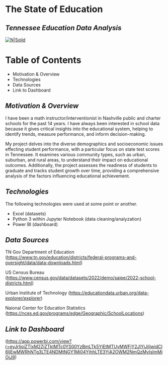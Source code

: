 # The State of Education
## _Tennessee Education Data Analysis_

[![N|Solid](https://images04.military.com/sites/default/files/media/location/maps/2016/02/tennessee.jpg)](https://nodesource.com/products/nsolid)

# Table of Contents

- Motivation & Overview
- Technologies
- Data Sources 
- Link to Dashboard

## _Motivation & Overview_

I have been a math instructor/interventionist in Nashville public and charter schools for the past 14 years. I have always been interested in school data because it gives critical insights into the educational system, helping to identify trends, measure performance, and inform decision-making. 

My project delves into the diverse demographics and socioeconomic issues effecting student performance, with a particular focus on state test scores in Tennessee. It examines various community types, such as urban, suburban, and rural areas, to understand their impact on educational outcomes. Additionally, the project assesses the readiness of students to graduate and tracks student growth over time, providing a comprehensive analysis of the factors influencing educational achievement.

## _Technologies_

The following technologies were used at some point or another.

-  Excel (datasets)
- Python 3 within Jupyter Notebook (data cleaning/analyzation)
- Power BI (dashboard)

## _Data Sources_

TN Gov Department of Education (https://www.tn.gov/education/districts/federal-programs-and-oversight/data/data-downloads.html)

US Census Bureau (https://www.census.gov/data/datasets/2022/demo/saipe/2022-school-districts.html)

Urban Institute of Technology (https://educationdata.urban.org/data-explorer/explorer)

Naional Center for Education Statistics (https://nces.ed.gov/programs/edge/Geographic/SchoolLocations)

## _Link to Dashboard_

(https://app.powerbi.com/view?r=eyJrIjoiZTIxM2ZjZTktMTc0YS00YzBmLTk5YjEtMTUyMWFjY2JlYjJjIiwidCI6IjEwMWRhNTg3LTE4NDMtNGY1Mi04YjhhLTE3YjA2OWM2NmQzMyIsImMiOjJ9)
